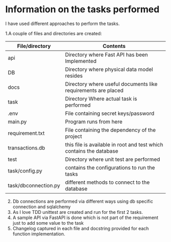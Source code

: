 # Information on the tasks performed

I have used different approaches to perform the tasks.

1.A couple of files and directories are created:

| File/directory       | Contents                                                            |
|----------------------|---------------------------------------------------------------------|
| api                  | Directory where Fast API has been Implemented                       |
| DB                   | Directory where physical data model resides                         |
 | docs                 | Directory where useful documents like requirements are placed       | 
 | task                 | Directory Where actual task is performed                            |
 | .env                 | File containing secret keys/password                                |
 | main.py              | Program runs from here                                              |
 | requirement.txt      | File containing the dependency of the project                       |
 | transactions.db      | this file is available in root and test which contains the database |
 | test                 | Directory where unit test are performed                             |
 | task/config.py       | contains the configurations to run the tasks                        |
 | task/dbconnection.py | different methods to connect to the database                        |


2. Db connections are performed via different ways using db specific connection and sqlalchemy
3. As I love TDD unittest are created and run for the first 2 tasks.
4. A sample API via FastAPI is done which is not part of the requirement just to add some value to the task
5. Changelog captured in each file and docstring provided for each function implementation.


